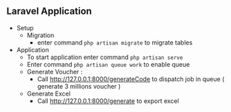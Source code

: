 ## Laravel Application

- Setup
    - Migration
        - enter command `php artisan migrate` to migrate tables
- Application
    - To start application enter command `php artisan serve`
    - Enter command `php artisan queue work` to enable queue
    - Generate Voucher :
        - Call http://127.0.0.1:8000/generateCode to dispatch job in queue ( generate 3 millions voucher )
    - Generate Excel
        - Call http://127.0.0.1:8000/generate to export excel